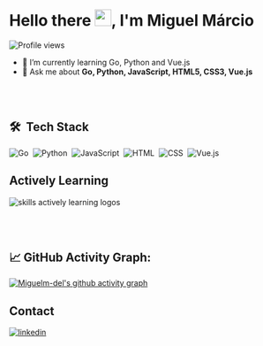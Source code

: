 <h1 align="left">Hello there <img src="https://raw.githubusercontent.com/kaueMarques/kaueMarques/master/hi.gif" height="30px">, I'm Miguel Márcio</h1>
<p align="left"> <img src="https://komarev.com/ghpvc/?username=Miguelm-del&style=flat-square&color=blueviolet" alt="Profile views" /> </p>


- 🌱 I’m currently learning Go, Python and Vue.js 
- 💬 Ask me about **Go, Python, JavaScript, HTML5, CSS3, Vue.js**

<br><br>

## 🛠 &nbsp;Tech Stack

![Go](https://img.shields.io/badge/-Go-05122A?style=flat&logo=go)&nbsp;
![Python](https://img.shields.io/badge/-Python-05122A?style=flat&logo=python)&nbsp;
![JavaScript](https://img.shields.io/badge/-JavaScript-05122A?style=flat&logo=javascript)&nbsp;
![HTML](https://img.shields.io/badge/-HTML-05122A?style=flat&logo=HTML5)&nbsp;
![CSS](https://img.shields.io/badge/-CSS-05122A?style=flat&logo=CSS3&logoColor=1572B6)&nbsp;
![Vue.js](https://img.shields.io/badge/-Vue.js-05122A?style=flat&logo=vue.js)&nbsp;

<div align="left">
  <h2>Actively Learning</h2>
  <img src="https://skillicons.dev/icons?i=python,go,postgres,html,css,js,vuejs" alt="skills actively learning logos"> <br> 
</div>

<br><br/>
<!--
## ⚙️ &nbsp;GitHub Analytics

<p align="left">
<img width="530em" src="https://github-readme-stats.vercel.app/api?username=Miguelm-del&show_icons=true&theme=tokyonight" alt="miguelmarcio's stats"/>
<img width="530em" src="https://github-readme-stats.vercel.app/api/top-langs/?username=Miguelm-del&layout=compact&theme=tokyonight" alt="miguelmarcio's most languages"/>
</p>
-->
<!--   GitHub stats graph -->
## 📈 GitHub Activity Graph:
[![Miguelm-del's github activity graph](https://github-readme-activity-graph.cyclic.app/graph?username=Miguelm-del&theme=github-compact)](https://github.com/Miguelm-del/github-readme-activity-graph)


## Contact

<a href="https://www.linkedin.com/in/miguel-marcio/" target="_blank">
  <img align="center" src="https://img.shields.io/badge/-miguelmarcio-05122A?style=flat&logo=linkedin" alt="linkedin"/>
</a>

